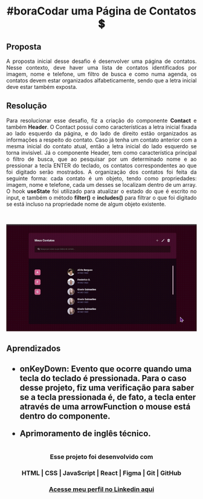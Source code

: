 # <h1 align="center"> **#boraCodar uma Página de Contatos** 💲 </h1>

<h2><strong>Proposta </strong></h2>
<p align="justify"> A proposta inicial desse desafio é desenvolver uma página de contatos. Nesse contexto, deve haver uma lista de contatos identificados por imagem, nome e telefone, um filtro de busca e como numa agenda, os contatos devem estar organizados alfabeticamente, sendo que a letra inicial deve estar também exposta.</p>

<h2> <strong>Resolução</strong>  </h2>
<p align="justify"> Para resolucionar esse desafio, fiz a criação do componente <strong>Contact</strong> e também <strong>Header</strong>. O Contact possui como características a letra inicial fixada ao lado esquerdo da página, e do lado de direito estão organizados as informações a respeito do contato. Caso já tenha um contato anterior com a mesma inicial do contato atual, então a letra inicial do lado esquerdo se torna invisível. Já o componente Header, tem como característica principal o filtro de busca, que ao pesquisar por um determinado nome e ao pressionar a tecla ENTER do teclado, os contatos correspondentes ao que foi digitado serão mostrados. A organização dos contatos foi feita da seguinte forma: cada contato é um objeto, tendo como propriedades: imagem, nome e telefone, cada um desses se localizam dentro de um array. O hook <strong>useState</strong> foi utilizado para atualizar o estado do que é escrito no input, e também o método <strong>filter()</strong> e <strong>includes()</strong> para filtrar o que foi digitado se está incluso na propriedade nome de algum objeto existente.</p>

<br>

<p align="center">
  <img src="preview.gif">
</p>

<h2> <strong> Aprendizados </strong> <h2>
<ul>
  <li>
    <p><strong> onKeyDown:</strong> Evento que ocorre quando uma tecla do teclado é pressionada. Para o caso desse projeto, fiz uma verificação para saber se a tecla pressionada é, de fato, a tecla enter através de uma arrowFunction o mouse está dentro do componente. </p>
  </li>
  <li>
    <p> Aprimoramento de inglês técnico. </p>
  </li>
</ul>

#

#### <h3 align="center"> Esse projeto foi desenvolvido com </h3>

### <p align="center"> **HTML | CSS | JavaScript | React | Figma | Git | GitHub** </p>

### <h3 align="center"> [Acesse meu perfil no Linkedin aqui](https://www.linkedin.com/in/tthayza-oliveira/) </h3>
